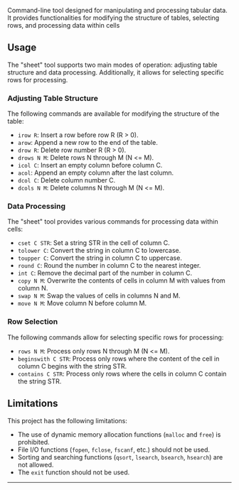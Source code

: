 Command-line tool designed for manipulating and processing tabular data. It provides functionalities for modifying the structure of tables, selecting rows, and processing data within cells

## Usage

The "sheet" tool supports two main modes of operation: adjusting table structure and data processing. Additionally, it allows for selecting specific rows for processing.

### Adjusting Table Structure

The following commands are available for modifying the structure of the table:

- `irow R`: Insert a row before row R (R > 0).
- `arow`: Append a new row to the end of the table.
- `drow R`: Delete row number R (R > 0).
- `drows N M`: Delete rows N through M (N <= M).
- `icol C`: Insert an empty column before column C.
- `acol`: Append an empty column after the last column.
- `dcol C`: Delete column number C.
- `dcols N M`: Delete columns N through M (N <= M).

### Data Processing

The "sheet" tool provides various commands for processing data within cells:

- `cset C STR`: Set a string STR in the cell of column C.
- `tolower C`: Convert the string in column C to lowercase.
- `toupper C`: Convert the string in column C to uppercase.
- `round C`: Round the number in column C to the nearest integer.
- `int C`: Remove the decimal part of the number in column C.
- `copy N M`: Overwrite the contents of cells in column M with values from column N.
- `swap N M`: Swap the values of cells in columns N and M.
- `move N M`: Move column N before column M.

### Row Selection

The following commands allow for selecting specific rows for processing:

- `rows N M`: Process only rows N through M (N <= M).
- `beginswith C STR`: Process only rows where the content of the cell in column C begins with the string STR.
- `contains C STR`: Process only rows where the cells in column C contain the string STR.

## Limitations

This project has the following limitations:

- The use of dynamic memory allocation functions (`malloc` and `free`) is prohibited.
- File I/O functions (`fopen`, `fclose`, `fscanf`, etc.) should not be used.
- Sorting and searching functions (`qsort`, `lsearch`, `bsearch`, `hsearch`) are not allowed.
- The `exit` function should not be used.

---

